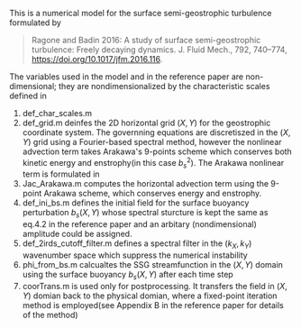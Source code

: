 This is a numerical model for the surface semi-geostrophic turbulence formulated by 
> Ragone and Badin 2016: A study of surface semi-geostrophic turbulence: Freely decaying dynamics. J. Fluid Mech., 792, 740–774, https://doi.org/10.1017/jfm.2016.116. 

The variables used in the model and in the reference paper are non-dimensional; they are nondimensionalized by the characteristic scales defined in 
1. def_char_scales.m
2. def_grid.m deinfes the 2D horizontal grid $(X,Y)$ for the geostrophic coordinate system. The governning equations are discretiszed in the $(X,Y)$ grid using a Fourier-based spectral method, however the nonlinear advection term takes Arakawa's 9-points scheme which conserves both kinetic energy and enstrophy(in this case $b_s^2$). The Arakawa nonlinear term is formulated in
3. Jac_Arakawa.m computes the horizontal advection term using the 9-point Arakawa scheme, which conserves energy and enstrophy.
4. def_ini_bs.m defines the initial field for the surface buoyancy perturbation $b_s(X,Y)$ whose spectral sturcture is kept the same as eq.4.2 in the reference paper and an arbitary (nondimensional) amplitude could be assigned.
5. def_2irds_cutoff_filter.m defines a spectral filter in the $(k_X,k_Y)$ wavenumber space which suppress the numerical instability
6. phi_from_bs.m calcualtes the SSG streamfunction in the $(X,Y)$ domain using the surface buoyancy $b_s(X,Y)$ after each time step
7. coorTrans.m is used only for postprocessing. It transfers the field in $(X,Y)$ domian back to the physical domian, where a fixed-point iteration method is employed(see Appendix B in the reference paper for details of the method)
